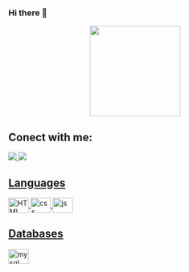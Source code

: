 ### Hi there 👋

<div align="center">
  <img height="180em" src="https://github-readme-stats.vercel.app/api?username=PedroRP1&show_icons=true&theme=tokyonight&include_all_commits=true&count_private=true"/>
  <!--<img height="180em" src="https://github-readme-stats.vercel.app/api/top-langs/?username=PedroRP1&layout=compact&langs_count=7&theme=tokyonight"/>-->
</div>

## Conect with me:
<div>
  <a href="https://www.linkedin.com/in/pedro-rozimbo-pegoraro-205278195/" target="_blank"><img src="https://img.shields.io/badge/LinkedIn-0077B5?style=for-the-badge&logo=linkedin&logoColor=white">
  <a href="mailto:contatopedrorozimbo@gmail.com" target="_blank"><img src="https://img.shields.io/badge/Gmail-D14836?style=for-the-badge&logo=gmail&logoColor=white">
</div>

## Languages
  <div>
      <img align="center" alt="HTML" height="30" width="40" src="https://cdn.jsdelivr.net/gh/devicons/devicon/icons/html5/html5-plain.svg" />
      <img align="center" alt="css" height="30" width="40" src="https://cdn.jsdelivr.net/gh/devicons/devicon/icons/css3/css3-plain.svg" />
      <img align="center" alt="js" height="30" width="40" src="https://cdn.jsdelivr.net/gh/devicons/devicon/icons/javascript/javascript-plain.svg" />
      <!--<img align="center" alt="python" height="30" width="40" src="https://cdn.jsdelivr.net/gh/devicons/devicon/icons/python/python-original.svg" />-->
  </div>
    
##  Databases
<div>
  <img align="center" alt="mysql" height="30" width="40" src="https://cdn.jsdelivr.net/gh/devicons/devicon/icons/mysql/mysql-original-wordmark.svg" />
</div>
